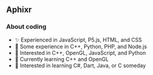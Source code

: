 ## Aphixr

### About coding

 - ✨ Experienced in JavaScript, P5.js, HTML, and CSS
 - 🧩 Some experience in C++, Python, PHP, and Node.js
 - 👀 Interested in C++, OpenGL, JavaScript, and Python
 - 🌱 Currently learning C++ and OpenGL
 - 📘 Interested in learning C#, Dart, Java, or C someday





